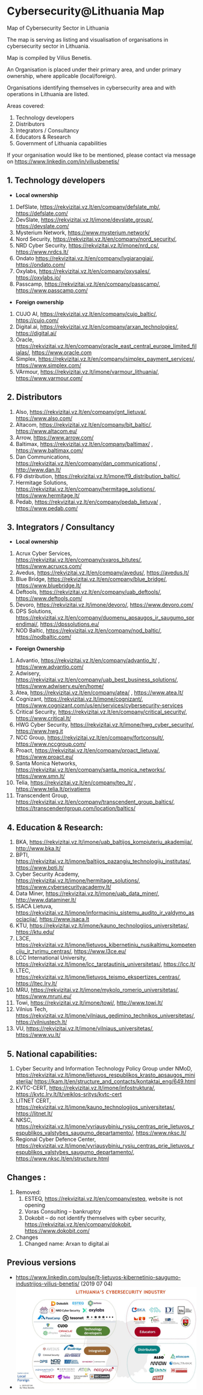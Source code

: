 # Cybersecurity@Lithuania Map
Map of Cybersecurity Sector in Lithuania

The map is serving as listing and visualisation of organisations in cybersecurity sector in Lithuania.

Map is compiled by Vilius Benetis.

An Organisation is placed under their primary area, and under primary ownership, where applicable (local/foreign).

Organisations identifying themselves in cybersecurity area and with operations in Lithuania are listed.

Areas covered:
1.	Technology developers
2.	Distributors
3.	Integrators / Consultancy
4.	Educators & Research
5.	Government of Lithuania capabilities

If your organisation would like to be mentioned, please contact via message on https://www.linkedin.com/in/viliusbenetis/ 


##	1. Technology developers

*	**Local ownership**

1.	DefSlate, https://rekvizitai.vz.lt/en/company/defslate_mb/, https://defslate.com/ 
2.	DevSlate, https://rekvizitai.vz.lt/imone/devslate_group/, https://devslate.com/ 
3.	Mysterium Network, https://www.mysterium.network/ 
4.	Nord Security, https://rekvizitai.vz.lt/en/company/nord_security/, 
5.	NRD Cyber Security, https://rekvizitai.vz.lt/imone/nrd_cs/, https://www.nrdcs.lt/ 
6.	Ondato https://rekvizitai.vz.lt/en/company/lygiarangiai/, https://ondato.com/ 
7.	Oxylabs, https://rekvizitai.vz.lt/en/company/oxysales/, https://oxylabs.io/ 
8.	Passcamp, https://rekvizitai.vz.lt/en/company/passcamp/, https://www.passcamp.com/ 

*	**Foreign ownership**

1.	CUJO AI, https://rekvizitai.vz.lt/en/company/cujo_baltic/, https://cujo.com/ 
2.	Digital.ai, https://rekvizitai.vz.lt/en/company/arxan_technologies/, https://digital.ai/ 
3.	Oracle, https://rekvizitai.vz.lt/en/company/oracle_east_central_europe_limited_filialas/, https://www.oracle.com 
4.	Simplex, https://rekvizitai.vz.lt/en/company/simplex_payment_services/, https://www.simplex.com/ 
5.	VArmour, https://rekvizitai.vz.lt/imone/varmour_lithuania/, https://www.varmour.com/ 


## 2.	Distributors
1.	Also, https://rekvizitai.vz.lt/en/company/gnt_lietuva/, https://www.also.com/ 
2.	Altacom, https://rekvizitai.vz.lt/en/company/bit_baltic/, https://www.altacom.eu/ 
3.	Arrow, https://www.arrow.com/ 
4.	Baltimax, https://rekvizitai.vz.lt/en/company/baltimax/ , https://www.baltimax.com/  
5.	Dan Communications, https://rekvizitai.vz.lt/en/company/dan_communications/ , http://www.dan.lt/  
6.	F9 distribution, https://rekvizitai.vz.lt/imone/f9_distribution_baltic/, 
7.	Hermitage Solutions, https://rekvizitai.vz.lt/en/company/hermitage_solutions/, https://www.hermitage.lt/ 
8.	Pedab, https://rekvizitai.vz.lt/en/company/pedab_lietuva/ , https://www.pedab.com/  

## 3.	Integrators / Consultancy

*	**Local ownership**
1.	Acrux Cyber Services, https://rekvizitai.vz.lt/en/company/svaros_bitutes/,  https://www.acruxcs.com/  
2.	Avedus, https://rekvizitai.vz.lt/en/company/avedus/, https://avedus.lt/ 
3.	Blue Bridge, https://rekvizitai.vz.lt/en/company/blue_bridge/, https://www.bluebridge.lt/ 
4.	Deftools, https://rekvizitai.vz.lt/en/company/uab_deftools/, https://www.deftools.com/ 
5.	Devoro, https://rekvizitai.vz.lt/imone/devoro/, https://www.devoro.com/ 
6.	DPS Solutions, https://rekvizitai.vz.lt/en/company/duomenu_apsaugos_ir_saugumo_sprendimai/,  https://dpssolutions.eu/ 
7.	NOD Baltic, https://rekvizitai.vz.lt/en/company/nod_baltic/, https://nodbaltic.com/ 
*	**Foreign Ownership**
1.	Advantio, https://rekvizitai.vz.lt/en/company/advantio_lt/ , https://www.advantio.com/ 
2.	Adwisery, https://rekvizitai.vz.lt/en/company/uab_best_business_solutions/, https://www.adwisery.eu/en/home/ 
3.	Atea, https://rekvizitai.vz.lt/en/company/atea/ , https://www.atea.lt/ 
4.	Cognizant, https://rekvizitai.vz.lt/imone/cognizant/, https://www.cognizant.com/us/en/services/cybersecurity-services 
5.	Critical Security, https://rekvizitai.vz.lt/en/company/critical_security/, https://www.critical.lt/  
6.	HWG Cyber Security, https://rekvizitai.vz.lt/imone/hwg_cyber_security/, https://www.hwg.it
7.	NCC Group, https://rekvizitai.vz.lt/en/company/fortconsult/, https://www.nccgroup.com/ 
8.	Proact, https://rekvizitai.vz.lt/en/company/proact_lietuva/, https://www.proact.eu/  
9.	Santa Monica Networks, https://rekvizitai.vz.lt/en/company/santa_monica_networks/, https://www.smn.lt/  
10.	Telia, https://rekvizitai.vz.lt/en/company/teo_lt/ , https://www.telia.lt/privatiems 
11.	Transcendent Group, https://rekvizitai.vz.lt/en/company/transcendent_group_baltics/, https://transcendentgroup.com/location/baltics/  

## 4.	Education & Research:
1.	BKA, https://rekvizitai.vz.lt/imone/uab_baltijos_kompiuteriu_akademija/, http://www.bka.lt/ 
2.	BPTI, https://rekvizitai.vz.lt/imone/baltijos_pazangiu_technologiju_institutas/, https://www.bpti.lt/ 
3.	Cyber Security Academy, https://rekvizitai.vz.lt/imone/hermitage_solutions/, https://www.cybersecurityacademy.lt/  
4.	Data Miner, https://rekvizitai.vz.lt/imone/uab_data_miner/, http://www.dataminer.lt/ 
5.	ISACA Lietuva, https://rekvizitai.vz.lt/imone/informaciniu_sistemu_audito_ir_valdymo_asociacija/, https://www.isaca.lt 
6.	KTU, https://rekvizitai.vz.lt/imone/kauno_technologijos_universitetas/, https://ktu.edu/ 
7.	L3CE, https://rekvizitai.vz.lt/imone/lietuvos_kibernetiniu_nusikaltimu_kompetenciju_ir_tyrimu_centras/, https://www.l3ce.eu/
8.	LCC International University, https://rekvizitai.vz.lt/imone/lcc_tarptautinis_universitetas/, https://lcc.lt/ 
9.	LTEC, https://rekvizitai.vz.lt/imone/lietuvos_teismo_ekspertizes_centras/, https://ltec.lrv.lt/ 
10.	MRU, https://rekvizitai.vz.lt/imone/mykolo_romerio_universitetas/, https://www.mruni.eu/  
11.	Towi, https://rekvizitai.vz.lt/imone/towi/, http://www.towi.lt/ 
12.	Vilnius Tech, https://rekvizitai.vz.lt/imone/vilniaus_gedimino_technikos_universitetas/, https://vilniustech.lt/ 
13.	VU, https://rekvizitai.vz.lt/imone/vilniaus_universitetas/, https://www.vu.lt/ 
 

## 5.	National capabilities:
1.	Cyber Security and Information Technology Policy Group under NMoD, https://rekvizitai.vz.lt/imone/lietuvos_respublikos_krasto_apsaugos_ministerija/  https://kam.lt/en/structure_and_contacts/kontaktai_eng/649.html 
2.	KVTC-CERT, https://rekvizitai.vz.lt/imone/infostruktura/, https://kvtc.lrv.lt/lt/veiklos-sritys/kvtc-cert 
3.	LITNET CERT, https://rekvizitai.vz.lt/imone/kauno_technologijos_universitetas/, https://litnet.lt/ 
4.	NKSC, https://rekvizitai.vz.lt/imone/vyriausybiniu_rysiu_centras_prie_lietuvos_respublikos_valstybes_saugumo_departamento/, https://www.nksc.lt/ 
5.	Regional Cyber Defence Center, https://rekvizitai.vz.lt/imone/vyriausybiniu_rysiu_centras_prie_lietuvos_respublikos_valstybes_saugumo_departamento/, https://www.nksc.lt/en/structure.html 

## Changes :
1.	Removed:
    1.	ESTEQ, https://rekvizitai.vz.lt/en/company/esteq, website is not opening
    2.	Voras Consulting – bankruptcy
    3.	Dokobit – do not identify themselves with cyber security, https://rekvizitai.vz.lt/en/company/dokobit, https://www.dokobit.com/  
2.	Changes
    1.	Changed name: Arxan to digital.ai

## Previous versions

* https://www.linkedin.com/pulse/lt-lietuvos-kibernetinio-saugumo-industrijos-vilius-benetis/ (2019 07 04)
* ![Cybersecurity Lithuania Map 2019 07 04](/maps/2019-07-04_Cybersecurity-Lithuania-map.jpg "Cybersecurity Lithuania Map 2019 07 04")